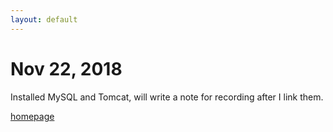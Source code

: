 ```yaml
---
layout: default
---
```


# Nov 22, 2018

Installed MySQL and Tomcat, will write a note for recording after I link them.

[homepage](/)
